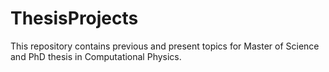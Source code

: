 # ThesisProjects
This repository contains previous and present topics for Master of Science and PhD thesis in Computational Physics.
